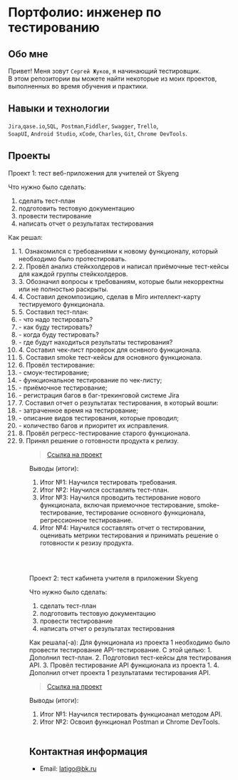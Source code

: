 # Портфолио: инженер по тестированию

## Обо мне

Привет! Меня зовут ``Сергей Жуков``, я начинающий тестировщик. <br>
В этом репозитории вы можете найти некоторые из моих проектов, выполненных во время обучения и практики.

## Навыки и технологии

``Jira``,``qase.io``,``SQL``,`` Postman``,``Fiddler``, ``Swagger``, ``Trello``, <br>
``SoapUI``, ``Android Studio``, ``xCode``, ``Charles``, ``Git``, ``Chrome DevTools``.



## Проекты

<p> Проект 1: тест веб-приложения для учителей от Skyeng </p>

<p>Что нужно было сделать:<p>

<ol>
 <li> сделать тест-план
 <li>подготовить тестовую документацию
 <li>провести тестирование
 <li>написать отчет о результатах тестирования
</ol>
   
<p>Как решал:
<ol>
<li>1. Ознакомился с требованиями к новому функционалу, который необходимо было протестировать. 
<li>2. Провёл анализ стейкхолдеров и написал приёмочные тест-кейсы для каждой группы стейкхолдеров. 
<li>3. Обозначил вопросы к требованиям, которые были некорректны или не полностью раскрыты. 
<li>4. Составил декомпозицию, сделав в Miro интеллект-карту тестируемого функционала.
<li>5. Составил тест-план: 
<li>  - что надо тестировать? 
<li>  - как буду тестировать? 
<li>  - когда буду тестировать? 
<li>  - где будут находиться результаты тестирования?
<li>4. Составил чек-лист проверок для оснвного функционала. 
<li>5. Составил smoke тест-кейсы для основного функционала. 
<li>6. Провёл тестирование: 
<li>  - смоук-тестирование; 
<li>  - функциональное тестирование по чек-листу; 
<li>  - приёмочное тестирование;
<li>  - регистрация багов в баг-трекинговой системе Jira
<li>7. Составил отчет о результатах тестирования, в который вошли: 
<li>  - затраченное время на тестирование; 
<li>  - описание видов тестирования, которые проводил; 
<li>  - количество багов и приоритет их исправления.
<li>8. Провёл регресс-тестирование старого функционала. 
<li>9. Принял решение о готовности продукта к релизу.
<ol>
<p>

> <a href="https://www.notion.so/1-2-b05a93e78e80419b9ea5bc03d33b9cd3">Ссылка на проект</a>

<p>Выводы (итоги):
<ol>
<li>Итог №1: Научился тестировать требования.
<li>Итог №2: Научился составлять тест-план.
<li>Итог №3: Научился проводить тестирование нового функционала, включая приемочное тестирование, smoke-тестирование, тестирование основного функционала, регрессионное тестирование.
<li>Итог №4: Научился составлять отчет о тестировании, оценивать метрики тестирования и принимать решение о готовности к резизу продукта.
</ol>
<p>
 
<br>

<br>

<p>Проект 2: тест кабинета учителя в приложении Skyeng</p>

<p>Что нужно было сделать:<p>
<ol>
<li>сделать тест-план</li>
<li>подготовить тестовую документацию</li>
<li>провести тестирование</li>
<li>написать отчет о результатах тестирования</li>
</ol>
 
<p>Как решала(-а): 
Для функционала из проекта 1 необходимо было провести тестирование API-тестирование. С этой целью:
1. Дополнил тест-план. 
2. Подготовил тест-кейсы для тестирования API. 
3. Провёл тестирование API функционала из проекта 1. 
4. Дополнил отчет проекта 1 результатами тестирования API. 
</p>

> <a href="https://www.notion.so/1-2-b05a93e78e80419b9ea5bc03d33b9cd3">Ссылка на проект</a>

<p>Выводы (итоги):<p>
<ol>
  <li>Итог №1: Научился тестировать функциоанал методом API. </li>
  <li>Итог №2: Освоил функционал Postman и Chrome DevTools.</li>
</ol>

<br> 

## Контактная информация

- Email: latigo@bk.ru
